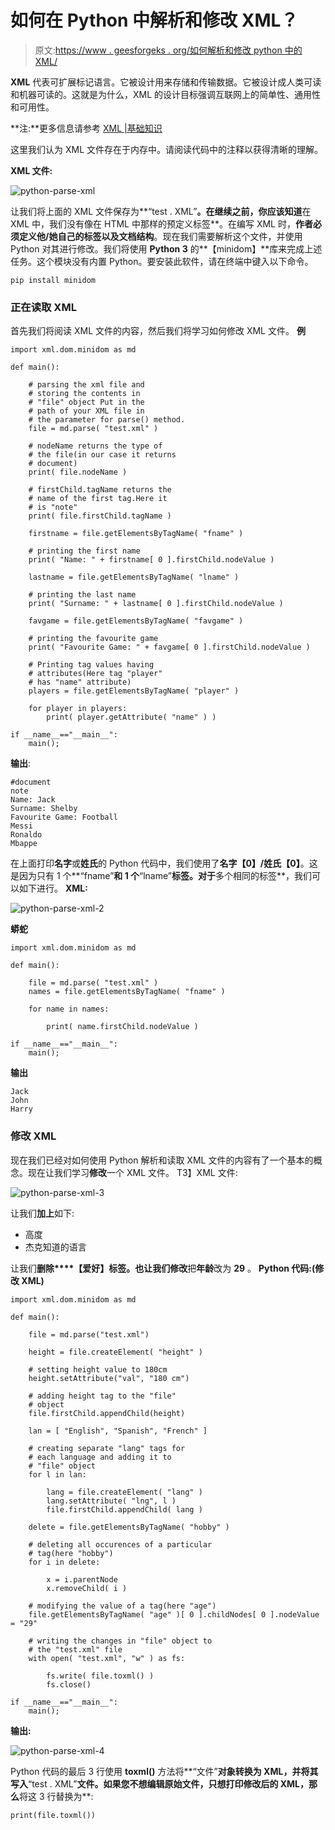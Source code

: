# 如何在 Python 中解析和修改 XML？

> 原文:[https://www . geesforgeks . org/如何解析和修改 python 中的 XML/](https://www.geeksforgeeks.org/how-to-parse-and-modify-xml-in-python/)

**XML** 代表可扩展标记语言。它被设计用来存储和传输数据。它被设计成人类可读和机器可读的。这就是为什么，XML 的设计目标强调互联网上的简单性、通用性和可用性。

**注:**更多信息请参考 [XML |基础知识](http://geeksforgeeks.org/xml-basics/)

这里我们认为 XML 文件存在于内存中。请阅读代码中的注释以获得清晰的理解。

**XML 文件:**

![python-parse-xml](img/19f4e74bdbd75e6e67624b0c7b7018e6.png)

让我们将上面的 XML 文件保存为**“test . XML”**。在继续之前，你应该知道**在 XML 中，我们没有像在 HTML 中那样的预定义标签**。在编写 XML 时，**作者必须定义他/她自己的标签以及文档结构**。现在我们需要解析这个文件，并使用 Python 对其进行修改。我们将使用 **Python 3** 的**【minidom】**库来完成上述任务。这个模块没有内置 Python。要安装此软件，请在终端中键入以下命令。

```
pip install minidom
```

### 正在读取 XML

首先我们将阅读 XML 文件的内容，然后我们将学习如何修改 XML 文件。
**例**

```
import xml.dom.minidom as md

def main():

    # parsing the xml file and 
    # storing the contents in 
    # "file" object Put in the 
    # path of your XML file in
    # the parameter for parse() method.
    file = md.parse( "test.xml" ) 

    # nodeName returns the type of 
    # the file(in our case it returns
    # document)
    print( file.nodeName )

    # firstChild.tagName returns the 
    # name of the first tag.Here it 
    # is "note"
    print( file.firstChild.tagName )

    firstname = file.getElementsByTagName( "fname" )

    # printing the first name
    print( "Name: " + firstname[ 0 ].firstChild.nodeValue ) 

    lastname = file.getElementsByTagName( "lname" )

    # printing the last name
    print( "Surname: " + lastname[ 0 ].firstChild.nodeValue )

    favgame = file.getElementsByTagName( "favgame" )

    # printing the favourite game
    print( "Favourite Game: " + favgame[ 0 ].firstChild.nodeValue )

    # Printing tag values having 
    # attributes(Here tag "player"
    # has "name" attribute)
    players = file.getElementsByTagName( "player" )

    for player in players:
        print( player.getAttribute( "name" ) )

if __name__=="__main__":
    main();
```

**输出**:

```
#document
note
Name: Jack
Surname: Shelby
Favourite Game: Football
Messi
Ronaldo
Mbappe

```

在上面打印**名字**或**姓氏**的 Python 代码中，我们使用了**名字【0】/姓氏【0】**。这是因为只有 1 个**“fname”**和 1 个**“lname”**标签。对于**多个相同的标签**，我们可以如下进行。
**XML:**

![python-parse-xml-2](img/60da1c63024ef0e274f480e6e94e3753.png)

**蟒蛇**

```
import xml.dom.minidom as md

def main():

    file = md.parse( "test.xml" )
    names = file.getElementsByTagName( "fname" )

    for name in names:

        print( name.firstChild.nodeValue )

if __name__=="__main__":
    main();
```

**输出**

```
Jack
John
Harry

```

### 修改 XML

现在我们已经对如何使用 Python 解析和读取 XML 文件的内容有了一个基本的概念。现在让我们学习**修改**一个 XML 文件。
T3】XML 文件:

![python-parse-xml-3](img/cb463cfb379d1a36066ff63106a042f0.png)

让我们**加上**如下:

*   高度
*   杰克知道的语言

让我们**删除****【爱好】**标签。也让我们**修改**把**年龄**改为 **29** 。
**Python 代码:(修改 XML)**

```
import xml.dom.minidom as md

def main():

    file = md.parse("test.xml")

    height = file.createElement( "height" )

    # setting height value to 180cm
    height.setAttribute("val", "180 cm") 

    # adding height tag to the "file" 
    # object
    file.firstChild.appendChild(height) 

    lan = [ "English", "Spanish", "French" ]

    # creating separate "lang" tags for
    # each language and adding it to 
    # "file" object
    for l in lan: 

        lang = file.createElement( "lang" )
        lang.setAttribute( "lng", l )
        file.firstChild.appendChild( lang )

    delete = file.getElementsByTagName( "hobby" )

    # deleting all occurences of a particular 
    # tag(here "hobby")
    for i in delete: 

        x = i.parentNode
        x.removeChild( i )

    # modifying the value of a tag(here "age")
    file.getElementsByTagName( "age" )[ 0 ].childNodes[ 0 ].nodeValue = "29" 

    # writing the changes in "file" object to 
    # the "test.xml" file
    with open( "test.xml", "w" ) as fs: 

        fs.write( file.toxml() )
        fs.close() 

if __name__=="__main__":
    main();
```

**输出:**

![python-parse-xml-4](img/0ed3f0565704e2af1ca44653aa786c99.png)

Python 代码的最后 3 行使用 **toxml()** 方法将**“文件”**对象转换为 XML，并将其写入**“test . XML”**文件。如果您不想编辑原始文件，只想打印修改后的 XML，那么**将这 3 行替换为**:

```
print(file.toxml())

```